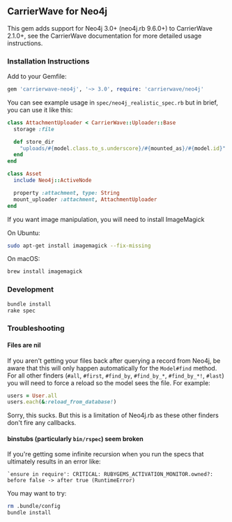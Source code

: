 ## CarrierWave for Neo4j

This gem adds support for Neo4j 3.0+ (neo4j.rb 9.6.0+) to CarrierWave 2.1.0+, see the CarrierWave documentation for more detailed usage instructions.

### Installation Instructions

Add to your Gemfile:

```ruby
gem 'carrierwave-neo4j', '~> 3.0', require: 'carrierwave/neo4j'
```

You can see example usage in `spec/neo4j_realistic_spec.rb` but in brief, you can use it like this:

```ruby
class AttachmentUploader < CarrierWave::Uploader::Base
  storage :file

  def store_dir
    "uploads/#{model.class.to_s.underscore}/#{mounted_as}/#{model.id}"
  end
end

class Asset
  include Neo4j::ActiveNode

  property :attachment, type: String
  mount_uploader :attachment, AttachmentUploader
end
```

If you want image manipulation, you will need to install ImageMagick

On Ubuntu:

```sh
sudo apt-get install imagemagick --fix-missing
```

On macOS:

```sh
brew install imagemagick
```

### Development

```sh
bundle install
rake spec
```

### Troubleshooting

#### Files are nil

If you aren't getting your files back after querying a record from Neo4j, be aware that this will only happen automatically for the `Model#find` method. For all other finders (`#all`, `#first`, `#find_by`, `#find_by_*`, `#find_by_*!`, `#last`) you will need to force a reload so the model sees the file. For example:

```ruby
users = User.all
users.each(&:reload_from_database!)
```

Sorry, this sucks. But this is a limitation of Neo4j.rb as these other finders don't fire any callbacks.

#### binstubs (particularly `bin/rspec`) seem broken

If you're getting some infinite recursion when you run the specs that ultimately results in an error like:

```
`ensure in require': CRITICAL: RUBYGEMS_ACTIVATION_MONITOR.owned?: before false -> after true (RuntimeError)
```

You may want to try:

```sh
rm .bundle/config
bundle install
```
